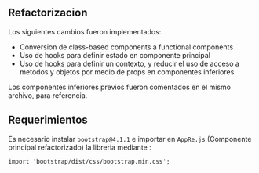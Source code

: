 ## Refactorizacion
Los siguientes cambios fueron implementados:

* Conversion de class-based components a functional components
* Uso de hooks para definir estado en componente principal
* Uso de hooks para definir un contexto, y reducir el uso de acceso a metodos y objetos por medio de props en componentes inferiores.

Los componentes inferiores previos fueron comentados en el mismo archivo, para referencia.

## Requerimientos
Es necesario instalar `bootstrap@4.1.1` e importar en `AppRe.js` (Componente principal refactorizado) la libreria mediante :
```
import 'bootstrap/dist/css/bootstrap.min.css';
```